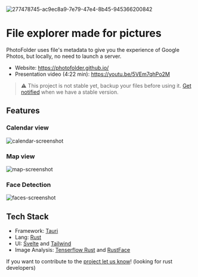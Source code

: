 ![277478745-ac9ec8a9-7e79-47e4-8b45-945366200842](https://github.com/PhotoFolder/app/assets/61973781/3b178d5d-ea4b-4980-a0dc-8037879cdebf)

# File explorer made for pictures
PhotoFolder uses file's metadata to give you the experience of Google Photos, but locally, no need to launch a server.

- Website: https://photofolder.github.io/
- Presentation video (4:22 min): https://youtu.be/5VEm7qhPo2M

> ⚠️ This project is not stable yet, backup your files before using it. [Get notified](https://forms.gle/UPmNKp9FncKYnvcW7) when we have a stable version.


## Features

### Calendar view
![calendar-screenshot](https://github.com/PhotoFolder/app/assets/27826950/9096c416-b26b-4611-8c01-948596039951)

### Map view
![map-screenshot](https://github.com/PhotoFolder/app/assets/27826950/c04067b2-0b5e-4eeb-95c1-ae16cea08040)

### Face Detection
![faces-screenshot](https://github.com/PhotoFolder/app/assets/27826950/1b652e3a-6743-4288-9074-485f8244e9d6)


## Tech Stack
- Framework: [Tauri](https://tauri.app/)
- Lang: [Rust](https://www.rust-lang.org/)
- UI: [Svelte](https://svelte.dev/) and [Tailwind](https://tailwindcss.com/)
- Image Analysis: [Tenserflow Rust](https://github.com/tensorflow/rust) and [RustFace](https://github.com/atomashpolskiy/rustface)

If you want to contribute to the [project let us know](https://forms.gle/UPmNKp9FncKYnvcW7)! (looking for rust developers)
